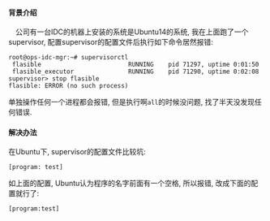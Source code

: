 #### 背景介绍

&emsp;公司有一台IDC的机器上安装的系统是Ubuntu14的系统, 我在上面跑了一个supervisor, 配置supervisor的配置文件后执行如下命令居然报错:

```
root@ops-idc-mgr:~# supervisorctl
 flasible                        RUNNING    pid 71297, uptime 0:01:50
 flasible_executor               RUNNING    pid 71290, uptime 0:02:08
supervisor> stop flasible
flasible: ERROR (no such process)

```

单独操作任何一个进程都会报错, 但是执行啊`all`的时候没问题, 找了半天没发现任何错误.


#### 解决办法

在Ubuntu下, supervisor的配置文件比较坑:

```
[program: test]
```

如上面的配置, Ubuntu认为程序的名字前面有一个空格, 所以报错, 改成下面的配置就行了:

```
[program:test]
```